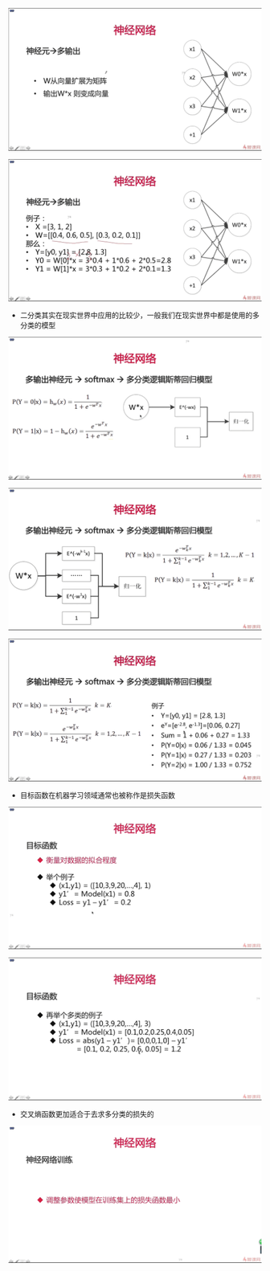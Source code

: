 ![1576932968422](assets/1576932968422.png)

![1576933017906](assets/1576933017906.png)

- 二分类其实在现实世界中应用的比较少，一般我们在现实世界中都是使用的多分类的模型

![1576933226390](assets/1576933226390.png)

![1576933474822](assets/1576933474822.png)

![1576933838139](assets/1576933838139.png)

- 目标函数在机器学习领域通常也被称作是损失函数

![1576934045727](assets/1576934045727.png)

![1576934456311](assets/1576934456311.png)

- 交叉熵函数更加适合于去求多分类的损失的

![1576934673768](assets/1576934673768.png)

